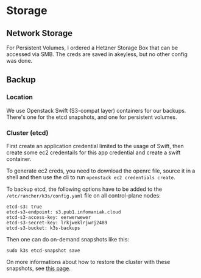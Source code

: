 # Storage

## Network Storage

For Persistent Volumes, I ordered a Hetzner Storage Box that can be accessed via SMB. The creds are saved in akeyless, but no other config was done.

## Backup

### Location

We use Openstack Swift (S3-compat layer) containers for our backups. There's one for the etcd snapshots, and one for persistent volumes.

### Cluster (etcd)

First create an application credential limited to the usage of Swift, then create some ec2 credentails for this app credential and create a swift container.

To generate ec2 creds, you need to download the openrc file, source it in a shell and then use the cli to run `openstack ec2 credentials create`.

To backup etcd, the following options have to be added to the `/etc/rancher/k3s/config.yaml` file on all control-plane nodes:

```
etcd-s3: true
etcd-s3-endpoint: s3.pub1.infomaniak.cloud
etcd-s3-access-key: eerwerwewer
etcd-s3-secret-key: lrkjweklrjwrj2489
etcd-s3-bucket: k3s-backups
```

Then one can do on-demand snapshots like this:

```
sudo k3s etcd-snapshot save
```

On more informations about how to restore the cluster with these snapshots, see [this page](https://docs.k3s.io/cli/etcd-snapshot#options).
